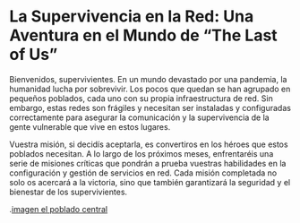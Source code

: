 # La Supervivencia en la Red: Una Aventura en el Mundo de “The Last of Us”
Bienvenidos, supervivientes. En un mundo devastado por una pandemia, la humanidad lucha por sobrevivir. Los pocos que quedan se han agrupado en pequeños poblados, cada uno con su propia infraestructura de red. Sin embargo, estas redes son frágiles y necesitan ser instaladas y configuradas correctamente para asegurar la comunicación y la supervivencia de la gente vulnerable que vive en estos lugares.

Vuestra misión, si decidís aceptarla, es convertiros en los héroes que estos poblados necesitan. A lo largo de los próximos meses, enfrentaréis una serie de misiones críticas que pondrán a prueba vuestras habilidades en la configuración y gestión de servicios en red. Cada misión completada no solo os acercará a la victoria, sino que también garantizará la seguridad y el bienestar de los supervivientes.

.[imagen el poblado central](./img/pobladobase.jfif)
